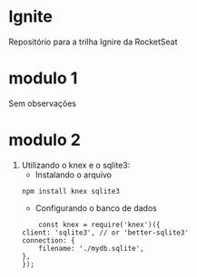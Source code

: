 # Ignite
Repositório para a trilha Ignire da RocketSeat

# modulo 1
Sem observações

# modulo 2
1. Utilizando o knex e o sqlite3: 
    - Instalando o arquivo 
    ```
    npm install knex sqlite3

    ```
    - Configurando o banco de dados
    ```
        const knex = require('knex')({
    client: 'sqlite3', // or 'better-sqlite3'
    connection: {
        filename: './mydb.sqlite',
    },    
    });
    ```